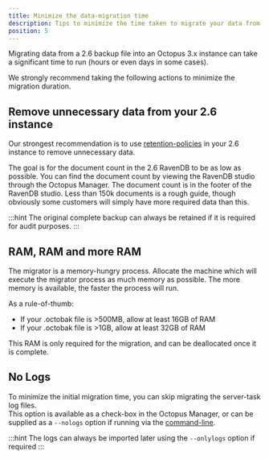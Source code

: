 ```yaml
---
title: Minimize the data-migration time 
description: Tips to minimize the time taken to migrate your data from Octopus 2.6 to 3.x 
position: 5
---
```


Migrating data from a 2.6 backup file into an Octopus 3.x instance can take a significant time to run (hours or even days in some cases).  

We strongly recommend taking the following actions to minimize the migration duration.  

## Remove unnecessary data from your 2.6 instance 

Our strongest recommendation is to use [retention-policies](/docs/administration/retention-policies) in your 2.6 instance to remove unnecessary data.

The goal is for the document count in the 2.6 RavenDB to be as low as possible.
You can find the document count by viewing the RavenDB studio through the Octopus Manager. The document count is in the footer of the RavenDB studio.
Less than 150k documents is a rough guide, though obviously some customers will simply have more required data than this.

:::hint
The original complete backup can always be retained if it is required for audit purposes.
:::


## RAM, RAM and more RAM

The migrator is a memory-hungry process.  Allocate the machine which will execute the migrator process as much memory as possible.  The more memory is available, the faster the process will run.

As a rule-of-thumb: 

- If your .octobak file is >500MB, allow at least 16GB of RAM 
- If your .octobak file is >1GB, allow at least 32GB of RAM

This RAM is only required for the migration, and can be deallocated once it is complete. 

## No Logs

To minimize the initial migration time, you can skip migrating the server-task log files.  
This option is available as a check-box in the Octopus Manager, or can be supplied as a `--nologs` option if running via the [command-line](/docs/api-and-integration/octopus.migrator.exe-command-line/migrator-import).

:::hint
The logs can always be imported later using the `--onlylogs` option if required
:::
